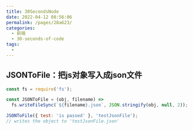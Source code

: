 ```yaml
---
title: 30SecondsNode
date: 2022-04-12 08:56:06
permalink: /pages/28a623/
categories:
  - 前端
  - 30-seconds-of-code
tags:
  - 
---
```


## JSONToFile：把js对象写入成json文件

```js
const fs = require('fs');

const JSONToFile = (obj, filename) =>
  fs.writeFileSync(`${filename}.json`, JSON.stringify(obj, null, 2));
```

```js
JSONToFile({ test: 'is passed' }, 'testJsonFile');
// writes the object to 'testJsonFile.json'
```